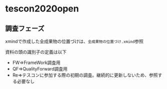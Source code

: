 # tescon2020open
## 調査フェーズ
xmindで作成した全成果物の位置づけは、`全成果物の位置づけ.xmind`参照

資料の頭の識別子の定義は以下
- FW⇒FrameWork調査用
- QF⇒QualityForward調査用
- Re⇒テスコンに参加する際の初期の調査。継続的に更新しないため、参照する必要なし

